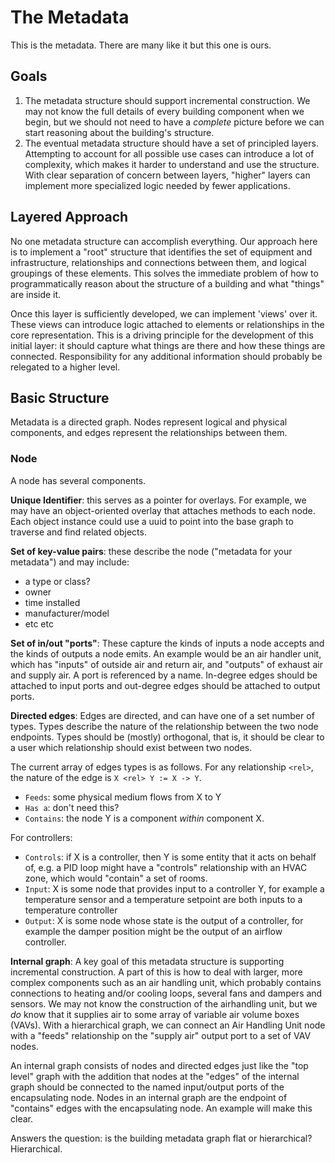 The Metadata
============

This is the metadata. There are many like it but this one is ours.

## Goals

1. The metadata structure should support incremental construction. We may not
   know the full details of every building component when we begin, but we
   should not need to have a *complete* picture before we can start reasoning
   about the building's structure.
2. The eventual metadata structure should have a set of principled layers.
   Attempting to account for all possible use cases can introduce a lot of
   complexity, which makes it harder to understand and use the structure. With
   clear separation of concern between layers, "higher" layers can implement
   more specialized logic needed by fewer applications.

## Layered Approach

No one metadata structure can accomplish everything. Our approach here is to
implement a "root" structure that identifies the set of equipment and
infrastructure, relationships and connections between them, and logical
groupings of these elements. This solves the immediate problem of how to
programmatically reason about the structure of a building and what "things" are
inside it.

Once this layer is sufficiently developed, we can implement 'views' over it.
These views can introduce logic attached to elements or relationships in the
core representation. This is a driving principle for the development of this
initial layer: it should capture what things are there and how these things are
connected.  Responsibility for any additional information should probably be
relegated to a higher level.

## Basic Structure

Metadata is a directed graph. Nodes represent logical and physical components,
and edges represent the relationships between them.

### Node

A node has several components.

**Unique Identifier**: this serves as a pointer for overlays. For example, we may
have an object-oriented overlay that attaches methods to each node. Each object
instance could use a uuid to point into the base graph to traverse and find related
objects.

**Set of key-value pairs**: these describe the node ("metadata for your metadata")
and may include:
* a type or class?
* owner
* time installed
* manufacturer/model
* etc etc

**Set of in/out "ports"**: These capture the kinds of inputs a node accepts and
the kinds of outputs a node emits. An example would be an air handler unit,
which has "inputs" of outside air and return air, and "outputs" of exhaust air
and supply air. A port is referenced by a name. In-degree edges should be attached
to input ports and out-degree edges should be attached to output ports.

**Directed edges**: Edges are directed, and can have one of a set number of
types.  Types describe the nature of the relationship between the two node
endpoints. Types should be (mostly) orthogonal, that is, it should be clear to
a user which relationship should exist between two nodes.

The current array of edges types is as follows. For any relationship `<rel>`,
the nature of the edge is `X <rel> Y := X -> Y`.
* `Feeds`: some physical medium flows from X to Y
* `Has a`: don't need this?
* `Contains`: the node Y is a component *within* component X.

For controllers:
* `Controls`: if X is a controller, then Y is some entity that it acts on behalf of, e.g.
  a PID loop might have a "controls" relationship with an HVAC zone, which would "contain"
  a set of rooms.
* `Input`: X is some node that provides input to a controller Y, for example a temperature
  sensor and a temperature setpoint are both inputs to a temperature controller
* `Output`: X is some node whose state is the output of a controller, for example the
  damper position might be the output of an airflow controller.

**Internal graph**: A key goal of this metadata structure is supporting
incremental construction.  A part of this is how to deal with larger, more
complex components such as an air handling unit, which probably contains
connections to heating and/or cooling loops, several fans and dampers and
sensors. We may not know the construction of the airhandling unit, but we *do*
know that it supplies air to some array of variable air volume boxes (VAVs).
With a hierarchical graph, we can connect an Air Handling Unit node with a
"feeds" relationship on the "supply air" output port to a set of VAV nodes.

An internal graph consists of nodes and directed edges just like the "top
level" graph with the addition that nodes at the "edges" of the internal graph
should be connected to the named input/output ports of the encapsulating node.
Nodes in an internal graph are the endpoint of  "contains" edges with the encapsulating node.
An example will make this clear.

Answers the question: is the building metadata graph flat or hierarchical? Hierarchical.
